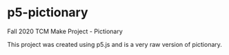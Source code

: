 # p5-pictionary
Fall 2020 TCM Make Project - Pictionary

This project was created using p5.js and is a very raw version of pictionary.
